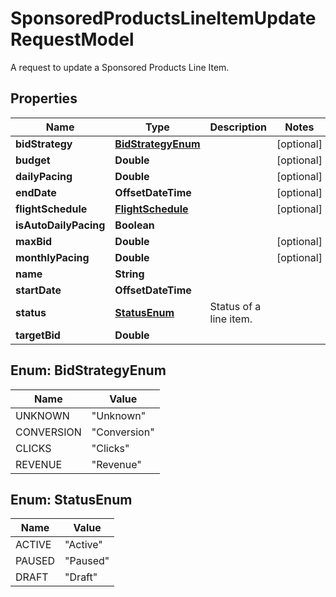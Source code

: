 

# SponsoredProductsLineItemUpdateRequestModel

A request to update a Sponsored Products Line Item.

## Properties

| Name | Type | Description | Notes |
|------------ | ------------- | ------------- | -------------|
|**bidStrategy** | [**BidStrategyEnum**](#BidStrategyEnum) |  |  [optional] |
|**budget** | **Double** |  |  [optional] |
|**dailyPacing** | **Double** |  |  [optional] |
|**endDate** | **OffsetDateTime** |  |  [optional] |
|**flightSchedule** | [**FlightSchedule**](FlightSchedule.md) |  |  [optional] |
|**isAutoDailyPacing** | **Boolean** |  |  |
|**maxBid** | **Double** |  |  [optional] |
|**monthlyPacing** | **Double** |  |  [optional] |
|**name** | **String** |  |  |
|**startDate** | **OffsetDateTime** |  |  |
|**status** | [**StatusEnum**](#StatusEnum) | Status of a line item. |  |
|**targetBid** | **Double** |  |  |



## Enum: BidStrategyEnum

| Name | Value |
|---- | -----|
| UNKNOWN | &quot;Unknown&quot; |
| CONVERSION | &quot;Conversion&quot; |
| CLICKS | &quot;Clicks&quot; |
| REVENUE | &quot;Revenue&quot; |



## Enum: StatusEnum

| Name | Value |
|---- | -----|
| ACTIVE | &quot;Active&quot; |
| PAUSED | &quot;Paused&quot; |
| DRAFT | &quot;Draft&quot; |



